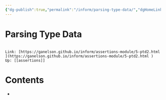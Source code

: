 ```yaml
---
{"dg-publish":true,"permalink":"/inform/parsing-type-data/","dgHomeLink":true,"dgPassFrontmatter":false}
---
```


# Parsing Type Data
```ad-info

Link: [https://ganelson.github.io/inform/assertions-module/5-ptd2.html ](https://ganelson.github.io/inform/assertions-module/5-ptd2.html )
Up: [[assertions]]
```

# Contents
- 